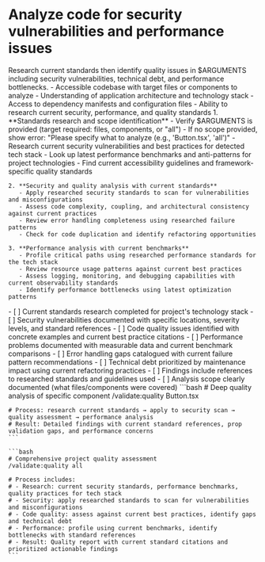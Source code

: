 # Analyze code for security vulnerabilities and performance issues

<instructions>
  <context>
    Research current standards then identify quality issues in $ARGUMENTS including security vulnerabilities, technical debt, and performance bottlenecks.
  </context>

  <requirements>
    - Accessible codebase with target files or components to analyze
    - Understanding of application architecture and technology stack
    - Access to dependency manifests and configuration files
    - Ability to research current security, performance, and quality standards
  </requirements>

  <execution>
    1. **Standards research and scope identification**
       - Verify $ARGUMENTS is provided (target required: files, components, or "all")
       - If no scope provided, show error: "Please specify what to analyze (e.g., 'Button.tsx', 'all')"
       - Research current security vulnerabilities and best practices for detected tech stack
       - Look up latest performance benchmarks and anti-patterns for project technologies
       - Find current accessibility guidelines and framework-specific quality standards

    2. **Security and quality analysis with current standards**
       - Apply researched security standards to scan for vulnerabilities and misconfigurations
       - Assess code complexity, coupling, and architectural consistency against current practices
       - Review error handling completeness using researched failure patterns
       - Check for code duplication and identify refactoring opportunities

    3. **Performance analysis with current benchmarks**
       - Profile critical paths using researched performance standards for the tech stack
       - Review resource usage patterns against current best practices
       - Assess logging, monitoring, and debugging capabilities with current observability standards
       - Identify performance bottlenecks using latest optimization patterns

  </execution>

  <validation>
    - [ ] Current standards research completed for project's technology stack
    - [ ] Security vulnerabilities documented with specific locations, severity levels, and standard references
    - [ ] Code quality issues identified with concrete examples and current best practice citations
    - [ ] Performance problems documented with measurable data and current benchmark comparisons
    - [ ] Error handling gaps catalogued with current failure pattern recommendations
    - [ ] Technical debt prioritized by maintenance impact using current refactoring practices
    - [ ] Findings include references to researched standards and guidelines used
    - [ ] Analysis scope clearly documented (what files/components were covered)
  </validation>

  <examples>
    ```bash
    # Deep quality analysis of specific component
    /validate:quality Button.tsx

    # Process: research current standards → apply to security scan → quality assessment → performance analysis
    # Result: Detailed findings with current standard references, prop validation gaps, and performance concerns
    ```

    ```bash
    # Comprehensive project quality assessment
    /validate:quality all

    # Process includes:
    # - Research: current security standards, performance benchmarks, quality practices for tech stack
    # - Security: apply researched standards to scan for vulnerabilities and misconfigurations
    # - Code quality: assess against current best practices, identify gaps and technical debt
    # - Performance: profile using current benchmarks, identify bottlenecks with standard references
    # - Result: Quality report with current standard citations and prioritized actionable findings
    ```

  </examples>
</instructions>
